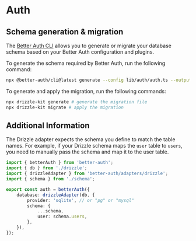 # Auth

## Schema generation & migration

The [Better Auth CLI](/docs/concepts/cli) allows you to generate or migrate
your database schema based on your Better Auth configuration and plugins.

To generate the schema required by Better Auth, run the following command:

```bash title="Schema Generation"
npx @better-auth/cli@latest generate --config lib/auth/auth.ts --output lib/auth/auth-schema.ts
```

To generate and apply the migration, run the following commands:

```bash title="Schema Migration"
npx drizzle-kit generate # generate the migration file
npx drizzle-kit migrate # apply the migration
```

## Additional Information

The Drizzle adapter expects the schema you define to match the table names. For example, if your Drizzle schema maps the `user` table to `users`, you need to manually pass the schema and map it to the user table.

```ts
import { betterAuth } from 'better-auth';
import { db } from './drizzle';
import { drizzleAdapter } from 'better-auth/adapters/drizzle';
import { schema } from './schema';

export const auth = betterAuth({
    database: drizzleAdapter(db, {
        provider: 'sqlite', // or "pg" or "mysql"
        schema: {
            ...schema,
            user: schema.users,
        },
    }),
});
```
